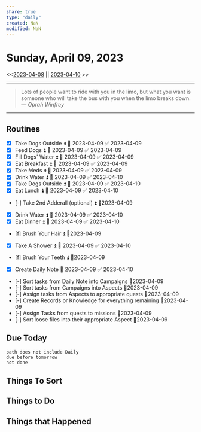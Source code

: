 ```yaml
---
share: true
type: "daily"
created: NaN 
modified: NaN
---
```

# Sunday, April 09, 2023
<<[2023-04-08](./2023-04-08.md#) || [2023-04-10](./2023-04-10.md#) >>

---

> Lots of people want to ride with you in the limo, but what you want is someone who will take the bus with you when the limo breaks down.
> — <cite>Oprah Winfrey</cite>

---

## Routines
- [x] Take Dogs Outside ⏫ 📅 2023-04-09 ✅ 2023-04-09
- [x] Feed Dogs ⏫ 📅 2023-04-09 ✅ 2023-04-09
- [x] Fill Dogs' Water ⏫ 📅 2023-04-09 ✅ 2023-04-09
- [x] Eat Breakfast ⏫ 📅 2023-04-09 ✅ 2023-04-09
- [x] Take Meds ⏫ 📅 2023-04-09 ✅ 2023-04-09
- [x] Drink Water ⏫ 📅 2023-04-09 ✅ 2023-04-10
- [x] Take Dogs Outside ⏫ 📅 2023-04-09 ✅ 2023-04-10
- [x] Eat Lunch ⏫ 📅 2023-04-09 ✅ 2023-04-10
- [-] Take 2nd Adderall (optional) ⏫  📆2023-04-09
- [x] Drink Water ⏫ 📅 2023-04-09 ✅ 2023-04-10
- [x] Eat Dinner ⏫ 📅 2023-04-09 ✅ 2023-04-10
- [f] Brush Your Hair ⏫  📆2023-04-09
- [x] Take A Shower ⏫ 📅 2023-04-09 ✅ 2023-04-10
- [f] Brush Your Teeth ⏫  📆2023-04-09
- [x] Create Daily Note 📅 2023-04-09 ✅ 2023-04-10
- [-] Sort tasks from Daily Note into Campaigns 📆2023-04-09
- [-] Sort tasks from Campaigns into Aspects 📆2023-04-09
- [-] Assign tasks from Aspects to appropriate quests 📆2023-04-09
- [-] Create Records or Knowledge for everything remaining 📆2023-04-09
- [-] Assign Tasks from quests to missions 📆2023-04-09
- [-] Sort loose files into their appropriate Aspect 📆2023-04-09

## Due Today
```tasks
path does not include Daily
due before tomorrow
not done
```
## Things To Sort





## Things to Do


## Things that Happened
